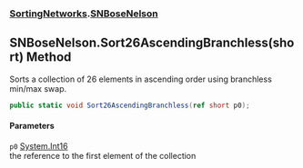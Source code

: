 ### [SortingNetworks](./SortingNetworks.md 'SortingNetworks').[SNBoseNelson](./SortingNetworks-SNBoseNelson.md 'SortingNetworks.SNBoseNelson')
## SNBoseNelson.Sort26AscendingBranchless(short) Method
Sorts a collection of 26 elements in ascending order using branchless min/max swap.  
```csharp
public static void Sort26AscendingBranchless(ref short p0);
```
#### Parameters
<a name='SortingNetworks-SNBoseNelson-Sort26AscendingBranchless(short)-p0'></a>
`p0` [System.Int16](https://docs.microsoft.com/en-us/dotnet/api/System.Int16 'System.Int16')  
the reference to the first element of the collection  
  
